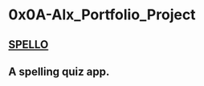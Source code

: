 # 0x0A-Alx_Portfolio_Project

## [SPELLO](https://adetokunadenike.github.io/0x0A-Alx_Portfolio_Project/)

## A spelling quiz app.
